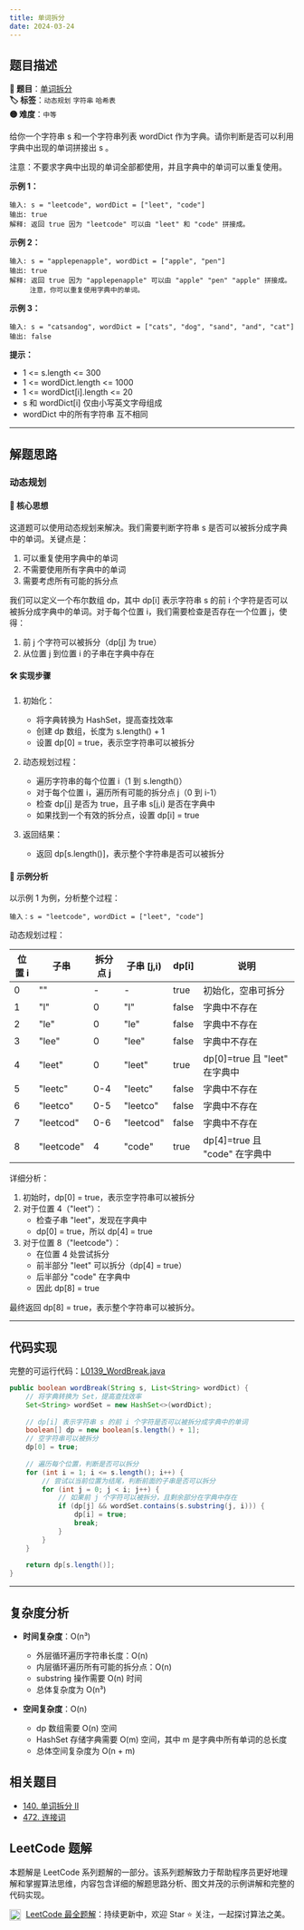 ```yaml
---
title: 单词拆分
date: 2024-03-24
---
```


## 题目描述

**🔗 题目**：[单词拆分](https://leetcode.cn/problems/word-break/)  
**🏷️ 标签**：`动态规划` `字符串` `哈希表`  
**🟡 难度**：`中等`  

给你一个字符串 s 和一个字符串列表 wordDict 作为字典。请你判断是否可以利用字典中出现的单词拼接出 s 。

注意：不要求字典中出现的单词全部都使用，并且字典中的单词可以重复使用。

**示例 1：**
```
输入: s = "leetcode", wordDict = ["leet", "code"]
输出: true
解释: 返回 true 因为 "leetcode" 可以由 "leet" 和 "code" 拼接成。
```

**示例 2：**
```
输入: s = "applepenapple", wordDict = ["apple", "pen"]
输出: true
解释: 返回 true 因为 "applepenapple" 可以由 "apple" "pen" "apple" 拼接成。
     注意，你可以重复使用字典中的单词。
```

**示例 3：**
```
输入: s = "catsandog", wordDict = ["cats", "dog", "sand", "and", "cat"]
输出: false
```

**提示：**
- 1 <= s.length <= 300
- 1 <= wordDict.length <= 1000
- 1 <= wordDict[i].length <= 20
- s 和 wordDict[i] 仅由小写英文字母组成
- wordDict 中的所有字符串 互不相同

---

## 解题思路

### 动态规划

#### 📝 核心思想

这道题可以使用动态规划来解决。我们需要判断字符串 s 是否可以被拆分成字典中的单词。关键点是：
1. 可以重复使用字典中的单词
2. 不需要使用所有字典中的单词
3. 需要考虑所有可能的拆分点

我们可以定义一个布尔数组 dp，其中 dp[i] 表示字符串 s 的前 i 个字符是否可以被拆分成字典中的单词。对于每个位置 i，我们需要检查是否存在一个位置 j，使得：
1. 前 j 个字符可以被拆分（dp[j] 为 true）
2. 从位置 j 到位置 i 的子串在字典中存在

#### 🛠️ 实现步骤

1. 初始化：
   - 将字典转换为 HashSet，提高查找效率
   - 创建 dp 数组，长度为 s.length() + 1
   - 设置 dp[0] = true，表示空字符串可以被拆分

2. 动态规划过程：
   - 遍历字符串的每个位置 i（1 到 s.length()）
   - 对于每个位置 i，遍历所有可能的拆分点 j（0 到 i-1）
   - 检查 dp[j] 是否为 true，且子串 s[j,i) 是否在字典中
   - 如果找到一个有效的拆分点，设置 dp[i] = true

3. 返回结果：
   - 返回 dp[s.length()]，表示整个字符串是否可以被拆分

#### 🧩 示例分析

以示例 1 为例，分析整个过程：
```
输入：s = "leetcode", wordDict = ["leet", "code"]
```

动态规划过程：

| 位置 i | 子串 | 拆分点 j | 子串 [j,i) | dp[i] | 说明 |
|-------|------|---------|------------|-------|------|
| 0 | "" | - | - | true | 初始化，空串可拆分 |
| 1 | "l" | 0 | "l" | false | 字典中不存在 |
| 2 | "le" | 0 | "le" | false | 字典中不存在 |
| 3 | "lee" | 0 | "lee" | false | 字典中不存在 |
| 4 | "leet" | 0 | "leet" | true | dp[0]=true 且 "leet" 在字典中 |
| 5 | "leetc" | 0-4 | "leetc" | false | 字典中不存在 |
| 6 | "leetco" | 0-5 | "leetco" | false | 字典中不存在 |
| 7 | "leetcod" | 0-6 | "leetcod" | false | 字典中不存在 |
| 8 | "leetcode" | 4 | "code" | true | dp[4]=true 且 "code" 在字典中 |

详细分析：
1. 初始时，dp[0] = true，表示空字符串可以被拆分
2. 对于位置 4（"leet"）：
   - 检查子串 "leet"，发现在字典中
   - dp[0] = true，所以 dp[4] = true
3. 对于位置 8（"leetcode"）：
   - 在位置 4 处尝试拆分
   - 前半部分 "leet" 可以拆分（dp[4] = true）
   - 后半部分 "code" 在字典中
   - 因此 dp[8] = true

最终返回 dp[8] = true，表示整个字符串可以被拆分。

---

## 代码实现

完整的可运行代码：[L0139_WordBreak.java](../src/main/java/L0139_WordBreak.java)

```java
public boolean wordBreak(String s, List<String> wordDict) {
    // 将字典转换为 Set，提高查找效率
    Set<String> wordSet = new HashSet<>(wordDict);
    
    // dp[i] 表示字符串 s 的前 i 个字符是否可以被拆分成字典中的单词
    boolean[] dp = new boolean[s.length() + 1];
    // 空字符串可以被拆分
    dp[0] = true;
    
    // 遍历每个位置，判断是否可以拆分
    for (int i = 1; i <= s.length(); i++) {
        // 尝试以当前位置为结尾，判断前面的子串是否可以拆分
        for (int j = 0; j < i; j++) {
            // 如果前 j 个字符可以被拆分，且剩余部分在字典中存在
            if (dp[j] && wordSet.contains(s.substring(j, i))) {
                dp[i] = true;
                break;
            }
        }
    }
    
    return dp[s.length()];
}
```

---

## 复杂度分析

- **时间复杂度**：O(n³)
  - 外层循环遍历字符串长度：O(n)
  - 内层循环遍历所有可能的拆分点：O(n)
  - substring 操作需要 O(n) 时间
  - 总体复杂度为 O(n³)

- **空间复杂度**：O(n)
  - dp 数组需要 O(n) 空间
  - HashSet 存储字典需要 O(m) 空间，其中 m 是字典中所有单词的总长度
  - 总体空间复杂度为 O(n + m)

## 相关题目

- [140. 单词拆分 II](https://leetcode.cn/problems/word-break-ii/)
- [472. 连接词](https://leetcode.cn/problems/concatenated-words/)

## LeetCode 题解

本题解是 LeetCode 系列题解的一部分。该系列题解致力于帮助程序员更好地理解和掌握算法思维，内容包含详细的解题思路分析、图文并茂的示例讲解和完整的代码实现。

<img src="https://github.githubassets.com/images/modules/logos_page/GitHub-Mark.png" alt="GitHub" width="20" style="vertical-align: middle; margin-right: 5px"> [LeetCode 最全题解](https://github.com/LjyYano/LeetCode)：持续更新中，欢迎 Star ⭐️ 关注，一起探讨算法之美。 